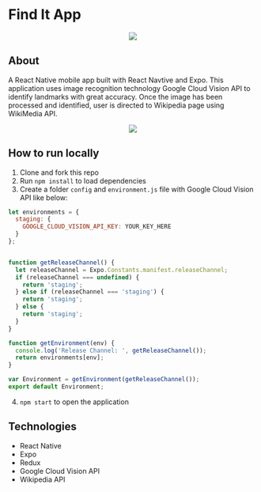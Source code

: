 # Find It App

<p align="center">
  <img src="https://i.imgur.com/TiaQDZ9.jpg"/>
</p>

## About
A React Native mobile app built with React Navtive and Expo. This application uses image recognition technology Google Cloud Vision API to identify landmarks with great accuracy. Once the image has been processed and identified, user is directed to Wikipedia page using WikiMedia API.

<p align="center">
   <img src="https://media.giphy.com/media/JtBOaYsRNX7trkl6I9/giphy.gif">
</p>

## How to run locally
1. Clone and fork this repo
2. Run `npm install` to load dependencies
3. Create a folder `config` and `environment.js` file with Google Cloud Vision API like below:
```javascript
let environments = {
  staging: {
    GOOGLE_CLOUD_VISION_API_KEY: YOUR_KEY_HERE
  }
};


function getReleaseChannel() {
  let releaseChannel = Expo.Constants.manifest.releaseChannel;
  if (releaseChannel === undefined) {
    return 'staging';
  } else if (releaseChannel === 'staging') {
    return 'staging';
  } else {
    return 'staging';
  }
}

function getEnvironment(env) {
  console.log('Release Channel: ', getReleaseChannel());
  return environments[env];
}

var Environment = getEnvironment(getReleaseChannel());
export default Environment;
```

4. `npm start` to open the application

## Technologies
* React Native 
* Expo 
* Redux 
* Google Cloud Vision API 
* Wikipedia API
